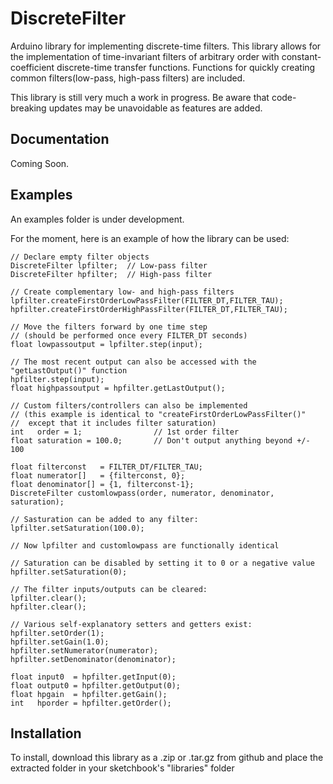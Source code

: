 # DiscreteFilter

Arduino library for implementing discrete-time filters.  This library allows for the implementation of time-invariant filters of arbitrary order with constant-coefficient discrete-time transfer functions.  Functions for quickly creating common filters(low-pass, high-pass filters) are included.

This library is still very much a work in progress.  Be aware that code-breaking updates may be unavoidable as features are added.

## Documentation

Coming Soon.

## Examples

An examples folder is under development.

For the moment, here is an example of how the library can be used:
```
// Declare empty filter objects
DiscreteFilter lpfilter;  // Low-pass filter
DiscreteFilter hpfilter;  // High-pass filter

// Create complementary low- and high-pass filters
lpfilter.createFirstOrderLowPassFilter(FILTER_DT,FILTER_TAU);
hpfilter.createFirstOrderHighPassFilter(FILTER_DT,FILTER_TAU);

// Move the filters forward by one time step
// (should be performed once every FILTER_DT seconds)
float lowpassoutput = lpfilter.step(input);

// The most recent output can also be accessed with the "getLastOutput()" function
hpfilter.step(input);
float highpassoutput = hpfilter.getLastOutput();

// Custom filters/controllers can also be implemented
// (this example is identical to "createFirstOrderLowPassFilter()"
//  except that it includes filter saturation)
int   order = 1;                // 1st order filter
float saturation = 100.0;       // Don't output anything beyond +/- 100

float filterconst   = FILTER_DT/FILTER_TAU;
float numerator[]   = {filterconst, 0};
float denominator[] = {1, filterconst-1};
DiscreteFilter customlowpass(order, numerator, denominator, saturation);

// Sasturation can be added to any filter:
lpfilter.setSaturation(100.0);

// Now lpfilter and customlowpass are functionally identical

// Saturation can be disabled by setting it to 0 or a negative value
hpfilter.setSaturation(0);

// The filter inputs/outputs can be cleared:
lpfilter.clear();
hpfilter.clear();

// Various self-explanatory setters and getters exist:
hpfilter.setOrder(1);
hpfilter.setGain(1.0);
hpfilter.setNumerator(numerator);
hpfilter.setDenominator(denominator);

float input0  = hpfilter.getInput(0);
float output0 = hpfilter.getOutput(0);
float hpgain  = hpfilter.getGain();
int   hporder = hpfilter.getOrder();

```

## Installation

To install, download this library as a .zip or .tar.gz from github and place the extracted folder in your sketchbook's "libraries" folder

